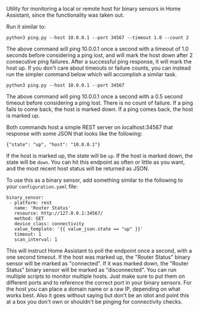 Utility for monitoring a local or remote host for binary sensors in Home Assistant, since the functionality was taken out.

Run it similar to:

```
python3 ping.py --host 10.0.0.1 --port 34567 --timeout 1.0 --count 2
```

The above command will ping 10.0.0.1 once a second with a timeout of 1.0 seconds before considering a ping lost, and will mark the host down after 2 consecutive ping failures. After a successful ping response, it will mark the host up. If you don't care about timeouts or failure counts, you can instead run the simpler command below which will accomplish a similar task.

```
python3 ping.py --host 10.0.0.1 --port 34567
```

The above command will ping 10.0.0.1 once a second with a 0.5 second timeout before considering a ping lost. There is no count of failure. If a ping fails to come back, the host is marked down. If a ping comes back, the host is marked up.

Both commands host a simple REST server on localhost:34567 that response with some JSON that looks like the following:

```
{"state": "up", "host": "10.0.0.1"}
```

If the host is marked up, the state will be `up`. If the host is marked down, the state will be `down`. You can hit this endpoint as often or little as you want, and the most recent host status will be returned as JSON.

To use this as a binary sensor, add something similar to the following to your `configuration.yaml` file:

```
binary_sensor:
 - platform: rest
   name: 'Router Status'
   resource: http://127.0.0.1:34567/
   method: GET
   device_class: connectivity
   value_template: '{{ value_json.state == "up" }}'
   timeout: 1
   scan_interval: 1
```

This will instruct Home Assistant to poll the endpoint once a second, with a one second timeout. If the host was marked up, the "Router Status" binary sensor will be marked as "connected". If it was marked down, the "Router Status" binary sensor will be marked as "disconnected". You can run multiple scripts to monitor multiple hosts. Just make sure to put them on different ports and to reference the correct port in your binary sensors. For the host you can place a domain name or a raw IP, depending on what works best. Also it goes without saying but don't be an idiot and point this at a box you don't own or shouldn't be pinging for connectivity checks.

